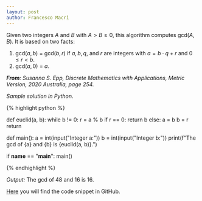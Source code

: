 ```yaml
---
layout: post
author: Francesco Macrì
---
```



Given two integers $A$ and $B$ with $A > B \geqslant 0$, this algorithm computes gcd($A, B$). It is based on two facts: 

1. gcd($a, b$) = gcd($b, r$) if $a, b, q,$ and $r$ are integers with $a = b \cdot q + r$ and $0 \leqslant r < b$.
2. gcd($a, 0$) = $a$.

_**From**: Susanna S. Epp, Discrete Mathematics with Applications, Metric Version, 2020 Australia, page 254._

_Sample solution in Python_. 

{% highlight python %}

def euclid(a, b):
    while b != 0:
        r = a % b
        if r == 0:
            return b
        else:
            a = b
            b = r
    return

def main():
    a = int(input("Integer a:"))
    b = int(input("Integer b:"))
    print(f"The gcd of {a} and {b} is {euclid(a, b)}.")

if __name__ == "__main__":
    main()
    
{% endhighlight %}

_Output:_ The gcd of 48 and 16 is 16.

<a href="https://github.com/francescomacri/Number_Theory_Into_Code/blob/main/euclidean_algorithm.py" target="_blank">Here</a> you will find the code snippet in GitHub.